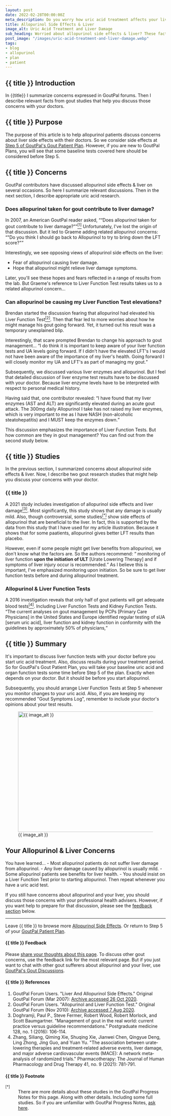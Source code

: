 ```yaml
---
layout: post
date: 2022-02-28T00:00:00Z
meta_description: Do you worry how uric acid treatment affects your liver? Read the latest science here. Resolve your concerns about allopurinol side effects on the liver.
title: Allopurinol Side Effects & Liver
image_alt: Uric Acid Treatment and Liver Damage
sub_heading: Worried about allopurinol side effects & liver? These facts help you resolve concerns with your doctor.
post_image: "/images/uric-acid-treatment-and-liver-damage.webp"
tags:
- blog
- allopurinol
- plan
- patient
---
```


<h2 id="intro">{{ title }} Introduction</h2>
In {{title}} I summarize concerns expressed in GoutPal forums. Then I describe relevant facts from gout studies that help you discuss those concerns with your doctors.

<h2 id="intent">{{ title }} Purpose</h2>
The purpose of this article is to help allopurinol patients discuss concerns about liver side effects with their doctors. So we consider side effects at <a href="/blog/starting-gout-plans/#am">Step 5 of GoutPal's Gout Patient Plan</a>. However, if you are new to GoutPal Plans, you will see that some baseline tests covered here should be considered before Step 5.

<h2 id="concerns">{{ title }} Concerns</h2>
GoutPal contributors have discussed allopurinol side effects & liver on several occasions. So here I summarize relevant discussions. Then in the next section, I describe appropriate uric acid research.

<h3 id="damage">Does allopurinol taken for gout contribute to liver damage?</h3>
In 2007, an American GoutPal reader asked, <q cite="https://web.archive.org/web/20201026065932/gout-pal.com/allopurinol-side-effects/2007/03/">“Does allopurinol taken for gout contribute to liver damage?”</q><a href="#ref1"><sup>[1]</sup></a>
Unfortunately, I've lost the origin of that discussion. But it led to Graeme adding related allopurinol concerns: <q cite="https://web.archive.org/web/20201026065932/gout-pal.com/allopurinol-side-effects/2007/03/">"Do you think I should go back to Allopurinol to try to bring down the LFT score?"</q>

Interestingly, we see opposing views of allopurinol side effects on the liver:
- Fear of allopurinol causing liver damage.
- Hope that allopurinol might relieve liver damage symptoms.

Later, you'll see these hopes and fears reflected in a range of results from the lab. But Graeme's reference to Liver Function Test results takes us to a related allopurinol concern...

<h3 id="lft">Can allopurinol be causing my Liver Function Test elevations?</h3>
Brendan started the discussion fearing that allopurinol had elevated his Liver Function Test<a href="#ref2"><sup>[2]</sup></a>. Then that fear led to more worries about how he might manage his gout going forward. Yet, it turned out his result was a temporary unexplained blip.

Interestingly, that scare prompted Brendan to change his approach to gout management...
<q cite="https://web.archive.org/web/20200807161104/https://gout-pal.com/gout-pal-forum/please-help-my-gout/liver-function-test/">I do think it is important to keep aware of your liver function tests and UA levels going forward.  If I didn't have the elevated LFT's I would not have been aware of the importance of my liver's health.  Going forward I will closely monitor my UA and LFT's as part of managing my gout.</q>

Subsequently, we discussed various liver enzymes and allopurinol. But I feel that detailed discussion of liver enzyme test results have to be discussed with your doctor. Because liver enzyme levels have to be interpreted with respect to personal medical history.

Having said that, one contributor revealed:
<q cite="https://web.archive.org/web/20200807161104/https://gout-pal.com/gout-pal-forum/please-help-my-gout/liver-function-test/">I have found that my liver enzymes (AST and ALT) are significantly elevated during an acute gout attack. The 300mg daily Allopurinol I take has not raised my liver enzymes, which is very important to me as I have NASH (non-alcoholic steatohepatitis) and I MUST keep the enzymes down.</q>

This discussion emphasizes the importance of Liver Function Tests. But how common are they in gout management? You can find out from the second study below.

<h2 id="facts">{{ title }} Studies</h2>
In the previous section, I summarized concerns about allopurinol side effects & liver. Now, I describe two gout research studies that might help you discuss your concerns with your doctor.

<h3 id="effect">{{ title }}</h3>
A 2021 study includes investigation of allopurinol side effects and liver damage<a href="#ref3"><sup>[3]</sup></a>. Most significantly, this study shows that any damage is usually mild. Also, though controversial, some studies<a href="#fn1"><sup>[*]</sup></a> show side effects of allopurinol that are beneficial to the liver. In fact, this is supported by the data from this study that I have used for my article illustration. Because it shows that for some paatients, allopurinol gives better LFT results than placebo. 

However, even if some people might get liver benefits from allopurinol, we don't know what the factors are. So the authors recommend:
<q cite="https://doi.org/10.1002/phar.2609"> monitoring of liver function <b>upon the initiation of ULT</b> [Urate Lowering Therapy] and if symptoms of liver injury occur is recommended.</q> As I believe this is important, I've emphasized monitoring upon initiation. So be sure to get liver function tests before and during allopurinol treatment.

<h3 id="test">Allopurinol & Liver Function Tests</h3>
A 2016 investigation reveals that only half of gout patients will get adequate blood tests<a href="#ref4"><sup>[4]</sup></a>. Including Liver Function Tests and Kidney Function Tests.
<q cite="http://dx.doi.org/10.1080/00325481.2016.1114878">The current analyses on gout management by PCPs [Primary Care Physicians] in the United States and Europe identified regular testing of sUA [serum uric acid], liver function and kidney function in conformity with the guidelines by approximately 50% of physicians,</q>

<h2 id="summary">{{ title }} Summary</h2>
It's important to discuss liver function tests with your doctor before you start uric acid treatment. Also, discuss results during your treatment period. So for GoutPal's Gout Patient Plan, you will take your baseline uric acid and organ function tests some time before Step 5 of the plan. Exactly when depends on your doctor. But it should be before you start allopurinol.  

Subsequently, you should arrange Liver Function Tests at Step 5 whenever you monitor changes to your uric acid. Also, if you are keeping my recommended "Gout Symptoms Log", remember to include your doctor's opinions about your test results.

<figure id="image" class="inner">
<img src="{{ post_image }}" alt="{{ image_alt }}"  width="610" height="377">
  <figcaption>{{ image_alt }}</figcaption>
</figure>

<h2 id="next">Your Allopurinol & Liver Concerns</h2>
You have learned...
- Most allopurinol patients do not suffer liver damage from allopurinol.
- Any liver damage caused by allopurinol is usually mild.
- Some allopurinol patients see benefits for liver health.
- You should insist on a Liver Function Test prior to starting allopurinol. Then repeat whenever you have a uric acid test.

If you still have concerns about allopurinol and your liver, you should discuss those concerns with your professional health advisers. However, if you want help to prepare for that discussion, please see the <a href="#feedback">feedback section</a> below.
<hr />

Leave {{ title }} to browse more <a href="/allopurinol/allopurinol-side-effects/">Allopurinol Side Effects</a>. Or return to Step 5 of your <a href="/blog/starting-gout-plans/#am">GoutPal Patient Plan</a>.

<h4 id="feedback">{{ title }} Feedback</h4>
Please <a href="{{ site.social_links.github }}issues/26">share your thoughts about this page</a>. To discuss other gout concerns, use the feedback link for the most relevant page. But if you just want to chat with other gout sufferers about allopurinol and your liver, use <a href="{{ site.social_links.github }}discussions">GoutPal's Gout Discussions</a>.

<h4 id="refs">{{ title }} References</h4>
<ol>
	<li id="ref1">GoutPal Forum Users. "Liver And Allopurinol Side Effects." Original GoutPal Forum (Mar 2007): <a href="https://web.archive.org/web/20201026065932/gout-pal.com/allopurinol-side-effects/2007/03/">Archive accessed 26 Oct 2020</a>.</li>
	<li id="ref2">GoutPal Forum Users. "Allopurinol and Liver Function Test." Original GoutPal Forum (Nov 2010): <a href="https://web.archive.org/web/20200807161104/https://gout-pal.com/gout-pal-forum/please-help-my-gout/liver-function-test/">Archive accessed 7 Aug 2020</a>.</li>
	<li id="ref3">Doghramji, Paul P., Steve Fermer, Robert Wood, Robert Morlock, and Scott Baumgartner. "Management of gout in the real world: current practice versus guideline recommendations." Postgraduate medicine 128, no. 1 (2016): 106-114.</li>
	<li id="ref4">Zhang, Siliang, Qiming Xie, Shuqing Xie, Jianwei Chen, Qingyue Deng, Ling Zhong, Jing Guo, and Yuan Yu. "The association between urate‐lowering therapies and treatment‐related adverse events, liver damage, and major adverse cardiovascular events (MACE): A network meta‐analysis of randomized trials." Pharmacotherapy: The Journal of Human Pharmacology and Drug Therapy 41, no. 9 (2021): 781-791.</li>
</ol>

<h4 id="footnote">{{ title }} Footnote</h4>
<dl>
<dt id="fn1"><sup>[*]</sup></dt><dd>There are more details about these studies in the GoutPal Progress Notes for this page. Along with other details. Including some full studies. So if you are unfamiliar with GoutPal Progress Notes, <a href="https://github.com/kct2020/goutpal-com-skeleventy/issues/9">ask here</a>.</dd>
</dl>